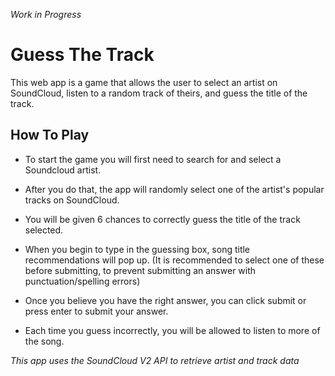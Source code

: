 *Work in Progress*

# Guess The Track

This web app is a game that allows the user to select an artist on SoundCloud, listen to a random track of theirs, and guess the title of the track.

## How To Play

- To start the game you will first need to search for and select a Soundcloud artist.
  
- After you do that, the app will randomly select one of the artist's popular tracks on SoundCloud.
  
- You will be given 6 chances to correctly guess the title of the track selected.
  
- When you begin to type in the guessing box, song title recommendations will pop up. 
(It is recommended to select one of these before submitting, to prevent submitting an answer with punctuation/spelling errors)

- Once you believe you have the right answer, you can click submit or press enter to submit your answer.

- Each time you guess incorrectly, you will be allowed to listen to more of the song.

*This app uses the SoundCloud V2 API to retrieve artist and track data*
